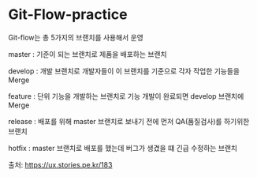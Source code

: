 # Git-Flow-practice

Git-flow는 총 5가지의 브랜치를 사용해서 운영

master : 기준이 되는 브랜치로 제품을 배포하는 브랜치

develop : 개발 브랜치로 개발자들이 이 브랜치를 기준으로 각자 작업한 기능들을 Merge

feature : 단위 기능을 개발하는 브랜치로 기능 개발이 완료되면 develop 브랜치에 Merge

release : 배포를 위해 master 브랜치로 보내기 전에 먼저 QA(품질검사)를 하기위한 브랜치

hotfix : master 브랜치로 배포를 했는데 버그가 생겼을 떄 긴급 수정하는 브랜치


출처: https://ux.stories.pe.kr/183